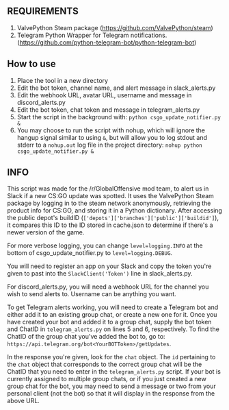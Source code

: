 REQUIREMENTS
------------
1. ValvePython Steam package (https://github.com/ValvePython/steam)
2. Telegram Python Wrapper for Telegram notifications. (https://github.com/python-telegram-bot/python-telegram-bot)

How to use
----------
1. Place the tool in a new directory
2. Edit the bot token, channel name, and alert message in slack_alerts.py
3. Edit the webhook URL, avatar URL, username and message in discord_alerts.py
4. Edit the bot token, chat token and message in telegram_alerts.py
5. Start the script in the background with: `python csgo_update_notifier.py &` 
6. You may choose to run the script with nohup, which will ignore the hangup signal similar to using `&`, but will allow you to
log stdout and stderr to a `nohup.out` log file in the project directory: `nohup python csgo_update_notifier.py &`

INFO
----------
This script was made for the /r/GlobalOffensive mod team, to alert us in Slack if a new CS:GO update was spotted. It uses the 
ValvePython Steam package by logging in to the steam network anonymously, retrieving the product info for CS:GO, and storing it in
a Python dictionary. After accessing the public depot's buildID (`['depots']['branches']['public']['buildid']`), it compares this ID 
to the ID stored in cache.json to determine if there's a newer version of the game.

For more verbose logging, you can change `level=logging.INFO` at the bottom of csgo_update_notifier.py to `level=logging.DEBUG`.

You will need to register an app on your Slack and copy the token you're given to past into the `SlackClient('Token')` line in slack_alerts.py.

For discord_alerts.py, you will need a webhook URL for the channel you wish to send alerts to. Username can be anything you want.

To get Telegram alerts working, you will need to create a Telegram bot and either add it to an existing group chat, or create a new one for it.
Once you have created your bot and added it to a group chat, supply the bot token and ChatID in `telegram_alerts.py` on lines 5 and 6, respectively.
To find the ChatID of the group chat you've added the bot to, go to: `https://api.telegram.org/bot<YourBOTToken>/getUpdates`.

In the response you're given, look for the `chat` object. The `id` pertaining to the `chat` object that corresponds to the correct group chat will
be the ChatID that you need to enter in the `telegram_alerts.py` script. If your bot is currently assigned to multiple group chats, or if you just
created a new group chat for the bot, you may need to send a message or two from your personal client (not the bot) so that it will display in the 
response from the above URL. 
